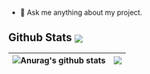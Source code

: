 - 💬 Ask me anything about my project.

## Github Stats     <img src="https://komarev.com/ghpvc/?username=CH3NGYZ&&style=flat-square" align="center" />

| <img align="center" src="https://github-readme-stats.vercel.app/api?username=CH3NGYZ&show_icons=true&count_private=true&hide_border=true" alt="Anurag's github stats" /></a> | <img align="center" src="https://github-readme-stats.vercel.app/api/top-langs/?username=CH3NGYZ&layout=compact&theme=buefy&hide_border=true" /></a> |
| ------------- | ------------- |




